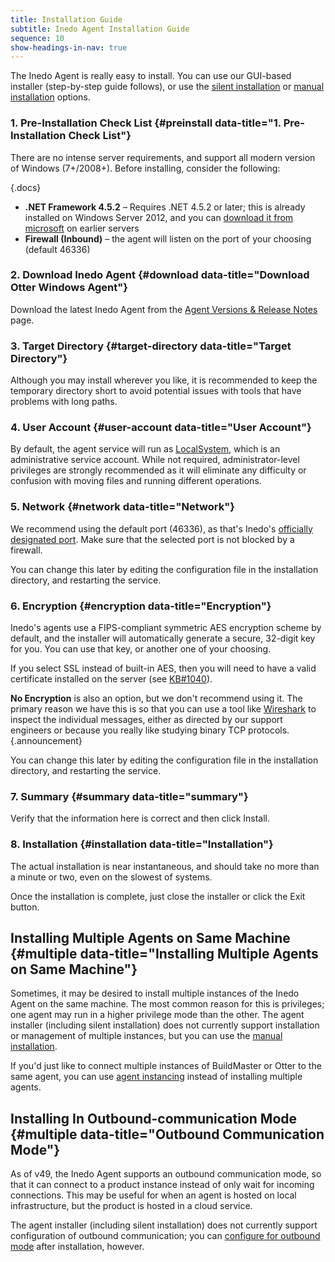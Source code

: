 ```yaml
---
title: Installation Guide
subtitle: Inedo Agent Installation Guide
sequence: 10
show-headings-in-nav: true
---
```


The Inedo Agent is really easy to install. You can use our GUI-based installer (step-by-step guide follows), or use the [silent installation](/docs/inedoagent/installation/silent-installation) or [manual installation](/docs/inedoagent/installation/manual) options.

### 1. Pre-Installation Check List {#preinstall data-title="1. Pre-Installation Check List"}

 There are no intense server requirements, and support all modern version of Windows (7+/2008+). Before installing, consider the following:

{.docs}
- **.NET Framework 4.5.2** – Requires .NET 4.5.2 or later; this is already installed on Windows Server 2012, and you can [download it from microsoft](https://www.microsoft.com/en-us/download/details.aspx?id=30653) on earlier servers
- **Firewall (Inbound)** – the agent will listen on the port of your choosing (default 46336)

### 2. Download Inedo Agent {#download data-title="Download Otter Windows Agent"}

Download the latest Inedo Agent from the [Agent Versions & Release Notes](/docs/inedoagent/versions) page.

### 3. Target Directory {#target-directory data-title="Target Directory"}

Although you may install wherever you like, it is recommended to keep the temporary directory short to avoid potential issues with tools that have problems with long paths.

### 4. User Account {#user-account data-title="User Account"}

By default, the agent service will run as [LocalSystem](https://msdn.microsoft.com/en-us/library/windows/desktop/ms677973(v=vs.85).aspx), which is an administrative service account. While not required, administrator-level privileges are strongly recommended as it will eliminate any difficulty or confusion with moving files and running different operations.

### 5. Network {#network data-title="Network"}

We recommend using the default port (46336), as that's Inedo's [officially designated port](http://iana.org/assignments/port-numbers). Make sure that the selected port is not blocked by a firewall.

You can change this later by editing the configuration file in the installation directory, and restarting the service.

### 6. Encryption {#encryption data-title="Encryption"}

Inedo's agents use a FIPS-compliant symmetric AES encryption scheme by default, and the installer will automatically generate a secure, 32-digit key for you. You can use that key, or another one of your choosing.

If you select SSL instead of built-in AES, then you will need to have a valid certificate installed on the server (see [KB#1040](https://inedo.com/support/kb/1040/securing-self-hosted-agents-using-ssl)).

**No Encryption** is also an option, but we don't recommend using it. The primary reason we have this is so that you can use a tool like [Wireshark](https://www.wireshark.org/) to inspect the individual messages, either as directed by our support engineers or because you really like studying binary TCP protocols.{.announcement}

You can change this later by editing the configuration file in the installation directory, and restarting the service.

### 7. Summary {#summary data-title="summary"}

Verify that the information here is correct and then click Install.

### 8. Installation {#installation data-title="Installation"}

The actual installation is near instantaneous, and should take no more than a minute or two, even on the slowest of systems.

Once the installation is complete, just close the installer or click the Exit button.

## Installing Multiple Agents on Same Machine {#multiple data-title="Installing Multiple Agents on Same Machine"}

Sometimes, it may be desired to install multiple instances of the Inedo Agent on the same machine. The most common reason for this is privileges; one agent may run in a higher privilege mode than the other. The agent installer (including silent installation) does not currently support installation or management of multiple instances, but you can use the [manual installation](/docs/inedoagent/installation/manual).

If you'd just like to connect multiple instances of BuildMaster or Otter to the same agent, you can use [agent instancing](/docs/inedoagent/configuration/instancing) instead of installing multiple agents.

## Installing In Outbound-communication Mode {#multiple data-title="Outbound Communication Mode"}

As of v49, the Inedo Agent supports an outbound communication mode, so that it can connect to a product instance instead of only wait for incoming connections. This may be useful for when an agent is hosted on local infrastructure, but the product is hosted in a cloud service.

The agent installer (including silent installation) does not currently support configuration of outbound communication; you can [configure for outbound mode](https://docs.inedo.com/docs/inedoagent/configuration/outbound-mode) after installation, however.
